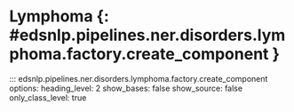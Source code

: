 # Lymphoma {: #edsnlp.pipelines.ner.disorders.lymphoma.factory.create_component }

::: edsnlp.pipelines.ner.disorders.lymphoma.factory.create_component
    options:
        heading_level: 2
        show_bases: false
        show_source: false
        only_class_level: true
